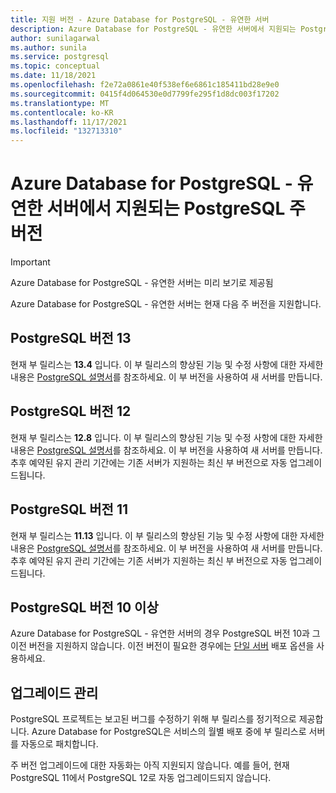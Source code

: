 ```yaml
---
title: 지원 버전 - Azure Database for PostgreSQL - 유연한 서버
description: Azure Database for PostgreSQL - 유연한 서버에서 지원되는 PostgreSQL 주 버전 및 부 버전을 설명합니다.
author: sunilagarwal
ms.author: sunila
ms.service: postgresql
ms.topic: conceptual
ms.date: 11/18/2021
ms.openlocfilehash: f2e72a0861e40f538ef6e6861c185411bd28e9e0
ms.sourcegitcommit: 0415f4d064530e0d7799fe295f1d8dc003f17202
ms.translationtype: MT
ms.contentlocale: ko-KR
ms.lasthandoff: 11/17/2021
ms.locfileid: "132713310"
---
```

# <a name="supported-postgresql-major-versions-in-azure-database-for-postgresql---flexible-server"></a>Azure Database for PostgreSQL - 유연한 서버에서 지원되는 PostgreSQL 주 버전

> [!IMPORTANT]
> Azure Database for PostgreSQL - 유연한 서버는 미리 보기로 제공됨

Azure Database for PostgreSQL - 유연한 서버는 현재 다음 주 버전을 지원합니다.

## <a name="postgresql-version-13"></a>PostgreSQL 버전 13

현재 부 릴리스는 **13.4** 입니다. 이 부 릴리스의 향상된 기능 및 수정 사항에 대한 자세한 내용은 [PostgreSQL 설명서](https://www.postgresql.org/docs/13/static/release-13-4.html)를 참조하세요. 이 부 버전을 사용하여 새 서버를 만듭니다. 

## <a name="postgresql-version-12"></a>PostgreSQL 버전 12

현재 부 릴리스는 **12.8** 입니다. 이 부 릴리스의 향상된 기능 및 수정 사항에 대한 자세한 내용은 [PostgreSQL 설명서](https://www.postgresql.org/docs/12/static/release-12-8.html)를 참조하세요. 이 부 버전을 사용하여 새 서버를 만듭니다. 추후 예약된 유지 관리 기간에는 기존 서버가 지원하는 최신 부 버전으로 자동 업그레이드됩니다.

## <a name="postgresql-version-11"></a>PostgreSQL 버전 11

현재 부 릴리스는 **11.13** 입니다. 이 부 릴리스의 향상된 기능 및 수정 사항에 대한 자세한 내용은 [PostgreSQL 설명서](https://www.postgresql.org/docs/11/static/release-11-13.html)를 참조하세요. 이 부 버전을 사용하여 새 서버를 만듭니다. 추후 예약된 유지 관리 기간에는 기존 서버가 지원하는 최신 부 버전으로 자동 업그레이드됩니다.

## <a name="postgresql-version-10-and-older"></a>PostgreSQL 버전 10 이상

Azure Database for PostgreSQL - 유연한 서버의 경우 PostgreSQL 버전 10과 그 이전 버전을 지원하지 않습니다. 이전 버전이 필요한 경우에는 [단일 서버](../concepts-supported-versions.md) 배포 옵션을 사용하세요.

## <a name="managing-upgrades"></a>업그레이드 관리

PostgreSQL 프로젝트는 보고된 버그를 수정하기 위해 부 릴리스를 정기적으로 제공합니다. Azure Database for PostgreSQL은 서비스의 월별 배포 중에 부 릴리스로 서버를 자동으로 패치합니다.

주 버전 업그레이드에 대한 자동화는 아직 지원되지 않습니다. 예를 들어, 현재 PostgreSQL 11에서 PostgreSQL 12로 자동 업그레이드되지 않습니다.<!-- To upgrade to the next major version, create a [database dump and restore](howto-migrate-using-dump-and-restore.md) to a server that was created with the new engine version.-->

<!--
## Next steps

For information on supported PostgreSQL extensions, see [the extensions document](concepts-extensions.md).
-->